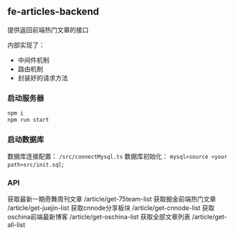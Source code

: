 ## fe-articles-backend

提供返回前端热门文章的接口

内部实现了：
* 中间件机制
* 路由机制
* 封装好的请求方法

### 启动服务器

``` bash
npm i
npm run start
```

### 启动数据库

数据库连接配置： ``` /src/connectMysql.ts ```
数据库初始化： ``` mysql>source <your path>src/init.sql ```;

### API

获取最新一期奇舞周刊文章
/article/get-75team-list
获取掘金前端热门文章
/article/get-juejin-list
获取cnnode分享板块
/article/get-cnnode-list
获取oschina前端最新博客
/article/get-oschina-list
获取全部文章列表
/article/get-all-list